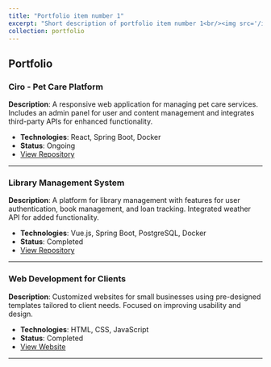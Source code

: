 ```yaml
---
title: "Portfolio item number 1"
excerpt: "Short description of portfolio item number 1<br/><img src='/images/500x300.png'>"
collection: portfolio
---
```


## Portfolio

### **Ciro - Pet Care Platform**  
**Description**: A responsive web application for managing pet care services. Includes an admin panel for user and content management and integrates third-party APIs for enhanced functionality.  
- **Technologies**: React, Spring Boot, Docker  
- **Status**: Ongoing  
- [View Repository](https://github.com/jzalazar4/ciro)  

---

### **Library Management System**  
**Description**: A platform for library management with features for user authentication, book management, and loan tracking. Integrated weather API for added functionality.  
- **Technologies**: Vue.js, Spring Boot, PostgreSQL, Docker  
- **Status**: Completed  
- [View Repository](https://github.com/jzalazar4/biblioteca)  

---

### **Web Development for Clients**  
**Description**: Customized websites for small businesses using pre-designed templates tailored to client needs. Focused on improving usability and design.  
- **Technologies**: HTML, CSS, JavaScript  
- **Status**: Completed  
- [View Website](https://example-client-website.com)  

---